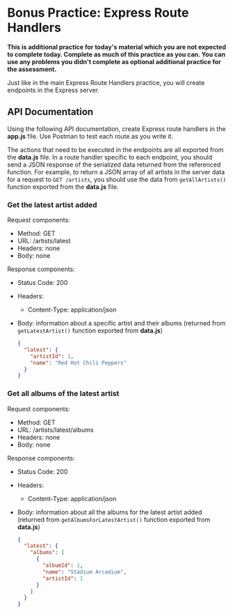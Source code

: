 # Bonus Practice: Express Route Handlers

**This is additional practice for today's material which you are not expected to
complete today. Complete as much of this practice as you can. You can use any
problems you didn't complete as optional additional practice for the
assessment.**

Just like in the main Express Route Handlers practice, you will create endpoints
in the Express server.

## API Documentation

Using the following API documentation, create Express route handlers in the
__app.js__ file. Use Postman to test each route as you write it.

The actions that need to be executed in the endpoints are all exported from the
__data.js__ file. In a route handler specific to each endpoint, you should send
a JSON response of the serialized data returned from the referenced function.
For example, to return a JSON array of all artists in the server data for a
request to `GET /artists`, you should use the data from `getAllArtists()`
function exported from the __data.js__ file.

### Get the latest artist added

Request components:

- Method: GET
- URL: /artists/latest
- Headers: none
- Body: none

Response components:

- Status Code: 200
- Headers:
    - Content-Type: application/json
- Body: information about a specific artist and their albums
  (returned from `getLatestArtist()` function exported from
  __data.js__)

  ```json
  {
    "latest": {
      "artistId": 1,
      "name": "Red Hot Chili Peppers"
    }
  }
  ```

### Get all albums of the latest artist

Request components:

- Method: GET
- URL: /artists/latest/albums
- Headers: none
- Body: none

Response components:

- Status Code: 200
- Headers:
    - Content-Type: application/json
- Body: information about all the albums for the latest artist added
  (returned from `getAlbumsForLatestArtist()` function exported from
  __data.js__)

  ```json
  {
    "latest": {
      "albums": [
        {
          "albumId": 1,
          "name": "Stadium Arcadium",
          "artistId": 1
        }
      ]
    }
  }
  ```
